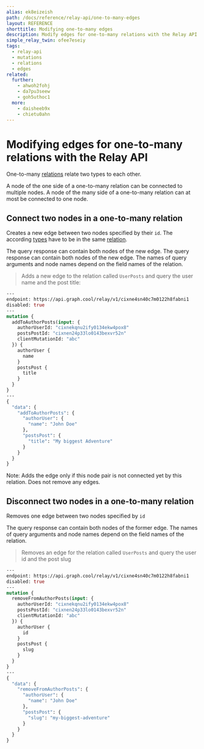 ```yaml
---
alias: ek8eizeish
path: /docs/reference/relay-api/one-to-many-edges
layout: REFERENCE
shorttitle: Modifying one-to-many edges
description: Modify edges for one-to-many relations with the Relay API and connect or disconnect two nodes in your GraphQL backend.
simple_relay_twin: ofee7eseiy
tags:
  - relay-api
  - mutations
  - relations
  - edges
related:
  further:
    - ahwoh2fohj
    - da7pu3seew
    - goh5uthoc1
  more:
    - daisheeb9x
    - chietu0ahn
---
```


# Modifying edges for one-to-many relations with the Relay API

One-to-many [relations](!alias-goh5uthoc1) relate two types to each other.

A node of the one side of a one-to-many relation can be connected to multiple nodes.
A node of the many side of a one-to-many relation can at most be connected to one node.

## Connect two nodes in a one-to-many relation

Creates a new edge between two nodes specified by their `id`. The according [types](!alias-ij2choozae) have to be in the same [relation](!alias-goh5uthoc1).

The query response can contain both nodes of the new edge. The query response can contain both nodes of the new edge. The names of query arguments and node names depend on the field names of the relation.

> Adds a new edge to the relation called `UserPosts` and query the user name and the post title:

```graphql
---
endpoint: https://api.graph.cool/relay/v1/cixne4sn40c7m0122h8fabni1
disabled: true
---
mutation {
  addToAuthorPosts(input: {
    authorUserId: "cixnekqnu2ify0134ekw4pox8"
    postsPostId: "cixnen24p33lo0143bexvr52n"
    clientMutationId: "abc"
  }) {
    authorUser {
      name
    }
    postsPost {
      title
    }
  }
}
---
{
  "data": {
    "addToAuthorPosts": {
      "authorUser": {
        "name": "John Doe"
      },
      "postsPost": {
        "title": "My biggest Adventure"
      }
    }
  }
}
```

Note: Adds the edge only if this node pair is not connected yet by this relation. Does not remove any edges.

## Disconnect two nodes in a one-to-many relation

Removes one edge between two nodes specified by `id`

The query response can contain both nodes of the former edge. The names of query arguments and node names depend on the field names of the relation.

> Removes an edge for the relation called `UserPosts` and query the user id and the post slug

```graphql
---
endpoint: https://api.graph.cool/relay/v1/cixne4sn40c7m0122h8fabni1
disabled: true
---
mutation {
  removeFromAuthorPosts(input: {
    authorUserId: "cixnekqnu2ify0134ekw4pox8"
    postsPostId: "cixnen24p33lo0143bexvr52n"
    clientMutationId: "abc"
  }) {
    authorUser {
      id
    }
    postsPost {
      slug
    }
  }
}
---
{
  "data": {
    "removeFromAuthorPosts": {
      "authorUser": {
        "name": "John Doe"
      },
      "postsPost": {
        "slug": "my-biggest-adventure"
      }
    }
  }
}
```
